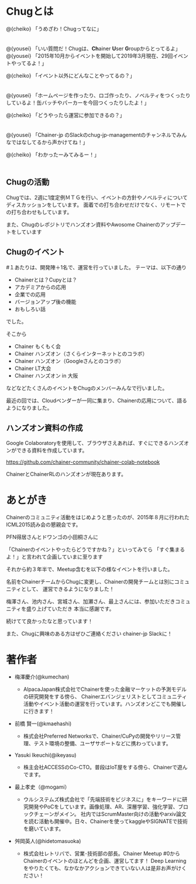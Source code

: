 # Chugとは

@{cheiko} 「うめざわ！Chugってなに」 　　　　　　　　　　　　　　　　　　　　　　　　　　　　　　　

@{yousei} 「いい質問だ！Chugは、**Ch**ainer **U**ser **G**roupからとってるよ」
@{yousei} 「2015年10月からイベントを開始して2019年3月現在、29回イベントやってるよ！」

@{cheiko} 「イベント以外にどんなことやってるの？」 　　　　　　　　　　　　　　　　　　　　　　　　　　　　　　　

@{yousei} 「ホームページを作ったり、ロゴ作ったり、ノベルティをつくったりしているよ！缶バッチやパーカーを今回つくったりしたよ！」

@{cheiko} 「どうやったら運営に参加できるの？」 　　　　　　　　　　　　　　　　　　　　　　　　　　　　　　　

@{yousei} 「Chainer-jp のSlackのchug-jp-managementのチャンネルでみんなではなしてるから声かけてね！」

@{cheiko} 「わかったーみてみるー！」 　　　　　　　　　　　　　　　　　　　　　　　　　　　　　　　

## Chugの活動

Chugでは、2週に1度定例ＭＴＧを行い、イベントの方針やノベルティについてディスカッションをしています。
面着での打ち合わせだけでなく、リモートでの打ち合わせもしています。

また、Chugのレポジトリでハンズオン資料やAwosome Chainerのアップデートをしています


## Chugのイベント

#１あたりは、開発陣＋1名で、運営を行っていました。
テーマは、以下の通り

- Chainerとは？Cupyとは？
- アカデミアからの応用
- 企業での応用
- バージョンアップ後の機能
- おもしろい話

でした。

そこから

- Chainer もくもく会
- Chainer ハンズオン（さくらインターネットとのコラボ）
- Chainer ハンズオン（Googleさんとのコラボ）
- Chainer LT大会
- Chainer ハンズオン in 大阪

などなどたくさんのイベントをChugのメンバーみんなで行いました。

最近の回では、Cloudベンダーが一同に集まり、Chainerの応用について、語るようになりました。


## ハンズオン資料の作成

Google Colaboratoryを使用して、ブラウザさえあれば、すぐにできるハンズオンができる資料を作成しています。

https://github.com/chainer-community/chainer-colab-notebook

ChainerとChainerRLのハンズオンが現在あります。

# あとがき

Chainerのコミュニティ活動をはじめようと思ったのが、2015年８月に行われたICML2015読み会の懇親会です。

PFN得居さんとドワンゴの小田桐さんに

「Chainerのイベントやったらどうですかね？」といってみてら
「すぐ集まるよ！」と言われて企画していまに至ります

それから約３年半で、Meetup含むを以下の様なイベントを行いました。

名前をChainerチームからChugに変更し、Chainerの開発チームとは別にコミュニティとして、
運営できるようになりました！

梅澤さん、池内さん、宮城さん、加瀬さん、最上さんには、参加いただきコミュニティを盛り上げていただき
本当に感謝です。

続けてて良かったなと思っています！

また、Chugに興味のある方はぜひご連絡ください
chainer-jp Slackに！


# 著作者

- 梅澤慶介(@kumechan)
  - AlpacaJapan株式会社でChainerを使った金融マーケットの予測モデルの研究開発をする傍ら、
Chainerエバンジェリストとしてコミュニティ活動やイベント活動の運営を行っています。ハンズオンどこでも開催しに行きます！

- 前橋 賢一(@kmaehashi)
  - 株式会社Preferred Networksで、Chainer/CuPyの開発やリリース管理、テスト環境の整備、ユーザサポートなどに携わっています。
  
- Yasuki Ikeuchi(@ikeyasu)  
  - 株主会社ACCESSのCo-CTO。普段はIoT屋をする傍ら、Chainerで遊んでます。

- 最上孝史（@mogami）
   - ウルシステムズ株式会社で「先端技術をビジネスに」をキーワードに研究開発やPoCをしています。画像処理、AR、深層学習、強化学習、ブロックチェーンがメイン。
     社内ではScrumMaster向けの活動やarxiv論文を読む活動も開催中。日々、Chainerを使ってkaggleやSIGNATEで技術を磨いています。

- 舛岡英人(@hidetomasuoka)
  - 株式会社レトリバで、営業･技術部の部長。Chainer Meetup #0からChainerのイベントのほとんどを企画、運営してます！
  Deep Learningをやりたくても、なかなかアクションできていない人は是非お声がけください！
